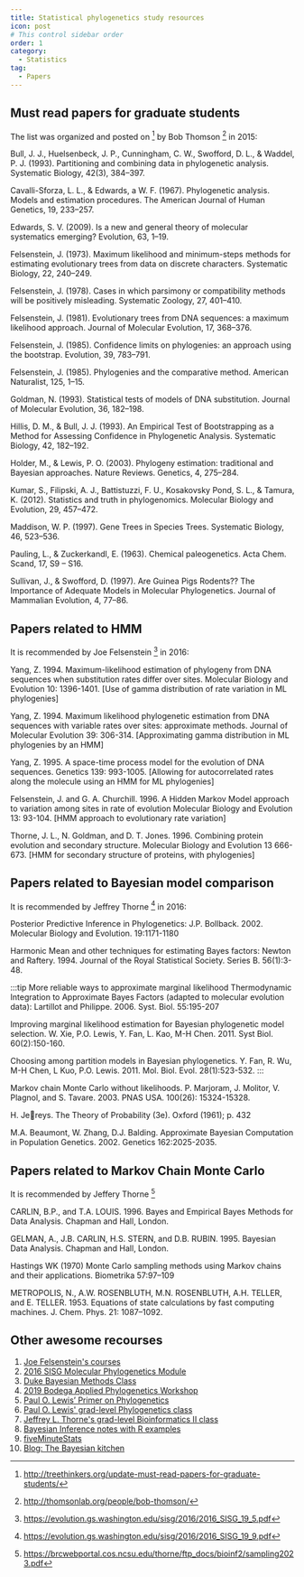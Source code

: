 ```yaml
---
title: Statistical phylogenetics study resources
icon: post
# This control sidebar order
order: 1
category:
  - Statistics
tag:
  - Papers
---
```


## Must read papers for graduate students

The list was organized and posted on [^blog] by Bob Thomson [^BT] in 2015: 

Bull, J. J., Huelsenbeck, J. P., Cunningham, C. W., Swofford, D. L., & Waddel, P. J. (1993). Partitioning and combining data in phylogenetic analysis. Systematic Biology, 42(3), 384–397.

Cavalli-Sforza, L. L., & Edwards, a W. F. (1967). Phylogenetic analysis. Models and estimation procedures. The American Journal of Human Genetics, 19, 233–257.

Edwards, S. V. (2009). Is a new and general theory of molecular systematics emerging? Evolution, 63, 1–19.

Felsenstein, J. (1973). Maximum likelihood and minimum-steps methods for estimating evolutionary trees from data on discrete characters. Systematic Biology, 22, 240–249.

Felsenstein, J. (1978). Cases in which parsimony or compatibility methods will be positively misleading. Systematic Zoology, 27, 401–410.

Felsenstein, J. (1981). Evolutionary trees from DNA sequences: a maximum likelihood approach. Journal of Molecular Evolution, 17, 368–376.

Felsenstein, J. (1985). Confidence limits on phylogenies: an approach using the bootstrap. Evolution, 39, 783–791.

Felsenstein, J. (1985). Phylogenies and the comparative method. American Naturalist, 125, 1–15.

Goldman, N. (1993). Statistical tests of models of DNA substitution. Journal of Molecular Evolution, 36, 182–198.

Hillis, D. M., & Bull, J. J. (1993). An Empirical Test of Bootstrapping as a Method for Assessing Confidence in Phylogenetic Analysis. Systematic Biology, 42, 182–192.

Holder, M., & Lewis, P. O. (2003). Phylogeny estimation: traditional and Bayesian approaches. Nature Reviews. Genetics, 4, 275–284.

Kumar, S., Filipski, A. J., Battistuzzi, F. U., Kosakovsky Pond, S. L., & Tamura, K. (2012). Statistics and truth in phylogenomics. Molecular Biology and Evolution, 29, 457–472.

Maddison, W. P. (1997). Gene Trees in Species Trees. Systematic Biology, 46, 523–536.

Pauling, L., & Zuckerkandl, E. (1963). Chemical paleogenetics. Acta Chem. Scand, 17, S9 – S16.

Sullivan, J., & Swofford, D. (1997). Are Guinea Pigs Rodents?? The Importance of Adequate Models in Molecular Phylogenetics. Journal of Mammalian Evolution, 4, 77–86.

## Papers related to HMM
It is recommended by Joe Felsenstein [^HMM] in 2016:

Yang, Z. 1994. Maximum-likelihood estimation of phylogeny from DNA sequences when substitution rates differ over sites. Molecular Biology and Evolution 10: 1396-1401. [Use of gamma distribution of rate variation in
ML phylogenies]

Yang, Z. 1994. Maximum likelihood phylogenetic estimation from DNA sequences with variable rates over sites: approximate methods. Journal of Molecular Evolution 39: 306-314. [Approximating gamma distribution in ML phylogenies by an HMM]

Yang, Z. 1995. A space-time process model for the evolution of DNA sequences. Genetics 139: 993-1005. [Allowing for autocorrelated rates along the molecule using an HMM for ML phylogenies]

Felsenstein, J. and G. A. Churchill. 1996. A Hidden Markov Model approach to variation among sites in rate of evolution Molecular Biology and Evolution 13: 93-104. [HMM approach to evolutionary rate variation]

Thorne, J. L., N. Goldman, and D. T. Jones. 1996. Combining protein evolution and secondary structure. Molecular Biology and Evolution 13 666-673. [HMM for secondary structure of proteins, with phylogenies]

## Papers related to Bayesian model comparison
It is recommended by Jeffrey Thorne [^bayesian] in 2016:

Posterior Predictive Inference in Phylogenetics: J.P. Bollback. 2002. Molecular Biology and Evolution. 19:1171-1180

Harmonic Mean and other techniques for estimating Bayes factors: Newton and Raftery. 1994. Journal of the Royal Statistical Society. Series B. 56(1):3-48.

:::tip More reliable ways to approximate marginal likelihood
Thermodynamic Integration to Approximate Bayes Factors (adapted to molecular evolution data): Lartillot and Philippe. 2006. Syst. Biol. 55:195-207

Improving marginal likelihood estimation for Bayesian phylogenetic model selection. W. Xie, P.O. Lewis, Y. Fan, L. Kao, M-H Chen. 2011. Syst Biol. 60(2):150-160. 

Choosing among partition models in Bayesian phylogenetics. Y. Fan, R. Wu, M-H Chen, L Kuo, P.O. Lewis. 2011. Mol. Biol. Evol. 28(1):523-532.
:::

Markov chain Monte Carlo without likelihoods. P. Marjoram, J. Molitor, V. Plagnol, and S. Tavare. 2003. PNAS USA. 100(26): 15324-15328. 

H. Jereys. The Theory of Probability (3e). Oxford (1961); p. 432

M.A. Beaumont, W. Zhang, D.J. Balding. Approximate Bayesian Computation in Population Genetics. 2002. Genetics 162:2025-2035.

## Papers related to Markov Chain Monte Carlo
It is recommended by Jeffery Thorne [^MCMC]

CARLIN, B.P., and T.A. LOUIS. 1996. Bayes and Empirical Bayes Methods for Data Analysis. Chapman and Hall, London.

GELMAN, A., J.B. CARLIN, H.S. STERN, and D.B. RUBIN. 1995. Bayesian Data Analysis. Chapman and Hall, London.

Hastings WK (1970) Monte Carlo sampling methods using Markov chains and their applications. Biometrika 57:97–109

METROPOLIS, N., A.W. ROSENBLUTH, M.N. ROSENBLUTH, A.H. TELLER, and E. TELLER. 1953. Equations of state calculations by fast computing machines. J. Chem. Phys. 21: 1087–1092.


## Other awesome recourses
1. [Joe Felsenstein's courses](https://felsenst.github.io/courses.html)
2. [2016 SISG Molecular Phylogenetics Module](https://evolution.gs.washington.edu/sisg/2016/)
3. [Duke Bayesian Methods Class](http://www2.stat.duke.edu/~rcs46/bayes17.html)
4. [2019 Bodega Applied Phylogenetics Workshop](http://treethinkers.org/2019-bodega-applied-phylogenetics-workshop-schedule/)
5. [Paul O. Lewis’ Primer on Phylogenetics](http://phyloseminar.org/)
6. [Paul O. Lewis' grad-level Phylogenetics class](https://plewis.github.io/phylogenetics2022/)
7. [Jeffrey L. Thorne's grad-level Bioinformatics II class](https://brcwebportal.cos.ncsu.edu/thorne/bioinf2.html)
8. [Bayesian Inference notes with R examples](https://vioshyvo.github.io/Bayesian_inference/)
9. [fiveMinuteStats](https://stephens999.github.io/fiveMinuteStats/index.html)
10. [Blog: The Bayesian kitchen](http://bayesiancook.blogspot.com/)

[^blog]:http://treethinkers.org/update-must-read-papers-for-graduate-students/
[^BT]:http://thomsonlab.org/people/bob-thomson/
[^HMM]:https://evolution.gs.washington.edu/sisg/2016/2016_SISG_19_5.pdf
[^bayesian]:https://evolution.gs.washington.edu/sisg/2016/2016_SISG_19_9.pdf
[^MCMC]:https://brcwebportal.cos.ncsu.edu/thorne/ftp_docs/bioinf2/sampling2023.pdf
